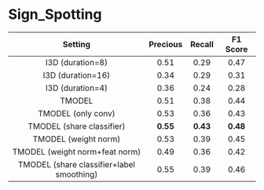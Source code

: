 # Sign_Spotting

|                  Setting                  | Precious |  Recall  | F1 Score |
| :---------------------------------------: | :------: | :------: | :------: |
|             I3D (duration=8)              |   0.51   |   0.29   |   0.47   |
|             I3D (duration=16)             |   0.34   |   0.29   |   0.31   |
|             I3D (duration=4)              |   0.36   |   0.24   |   0.28   |
|                  TMODEL                   |   0.51   |   0.38   |   0.44   |
|            TMODEL (only conv)             |   0.53   |   0.36   |   0.43   |
|         TMODEL (share classifier)         | **0.55** | **0.43** | **0.48** |
|           TMODEL (weight norm)            |   0.53   |   0.39   |   0.45   |
|      TMODEL (weight norm+feat norm)       |   0.49   |   0.36   |   0.42   |
| TMODEL (share classifier+label smoothing) |   0.55   |   0.39   |   0.46   |

